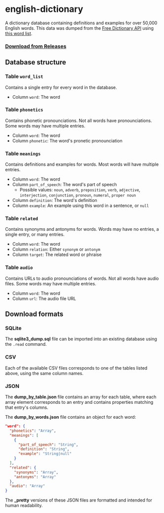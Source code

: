 # english-dictionary
A dictionary database containing definitions and examples for over 50,000 English words. This data was dumped from the [Free Dictionary API](https://dictionaryapi.dev/) using [this word list](http://www.mieliestronk.com/wordlist.html).

### [Download from Releases](https://github.com/CyberGen49/english-dictionary/releases)

## Database structure
### Table `word_list`
Contains a single entry for every word in the database.
* Column `word`: The word

### Table `phonetics`
Contains phonetic pronounciations. Not all words have pronounciations. Some words may have multiple entries.
* Column `word`: The word
* Column `phonetic`: The word's pronetic pronounciation

### Table `meanings`
Contains definitions and examples for words. Most words will have multiple entries.
* Column `word`: The word
* Column `part_of_speech`: The word's part of speech
  * Possible values: `noun`, `adverb`, `preposition`, `verb`, `adjective`, `interjection`, `conjunction`, `pronoun`, `numeral`, `proper noun`
* Column `definition`: The word's definition
* Column `example`: An example using this word in a sentence, or `null`

### Table `related`
Contains synonyms and antonyms for words. Words may have no entries, a single entry, or many entries.
* Column `word`: The word
* Column `relation`: Either `synonym` or `antonym`
* Column `target`: The related word or phraise

### Table `audio`
Contains URLs to audio pronounciations of words. Not all words have audio files. Some words may have multiple entries.
* Column `word`: The word
* Column `url`: The audio file URL

## Download formats
### SQLite
The **sqlite3_dump.sql** file can be imported into an existing database using the `.read` command.

### CSV
Each of the available CSV files corresponds to one of the tables listed above, using the same column names.

### JSON
The **dump_by_table.json** file contains an array for each table, where each array element corresponds to an entry and contains properties matching that entry's columns.

The **dump_by_words.json** file contains an object for each word:
```json
"word": {
  "phonetics": "Array",
  "meanings": [
    {
      "part_of_speech": "String",
      "definition": "String",
      "example": "String|null"
    }
  ],
  "related": {
    "synonyms": "Array",
    "antonyms": "Array"
  },
  "audio": "Array"
}
```

The **_pretty** versions of these JSON files are formatted and intended for human readability.
